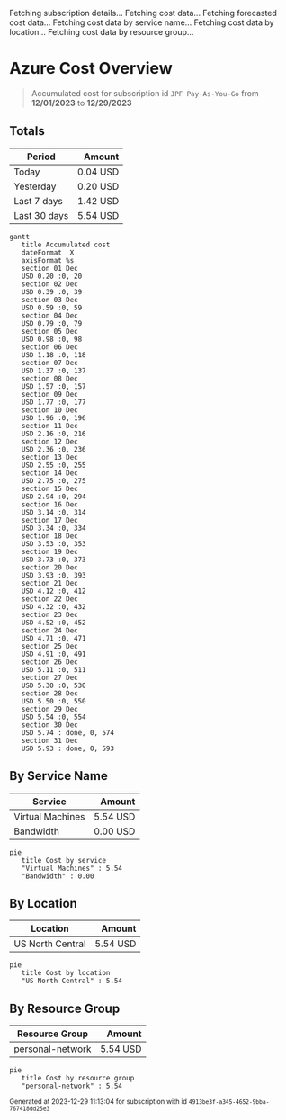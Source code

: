 Fetching subscription details...
Fetching cost data...
Fetching forecasted cost data...
Fetching cost data by service name...
Fetching cost data by location...
Fetching cost data by resource group...
# Azure Cost Overview

> Accumulated cost for subscription id `JPF Pay-As-You-Go` from **12/01/2023** to **12/29/2023**

## Totals

|Period|Amount|
|---|---:|
|Today|0.04 USD|
|Yesterday|0.20 USD|
|Last 7 days|1.42 USD|
|Last 30 days|5.54 USD|

```mermaid
gantt
   title Accumulated cost
   dateFormat  X
   axisFormat %s
   section 01 Dec
   USD 0.20 :0, 20
   section 02 Dec
   USD 0.39 :0, 39
   section 03 Dec
   USD 0.59 :0, 59
   section 04 Dec
   USD 0.79 :0, 79
   section 05 Dec
   USD 0.98 :0, 98
   section 06 Dec
   USD 1.18 :0, 118
   section 07 Dec
   USD 1.37 :0, 137
   section 08 Dec
   USD 1.57 :0, 157
   section 09 Dec
   USD 1.77 :0, 177
   section 10 Dec
   USD 1.96 :0, 196
   section 11 Dec
   USD 2.16 :0, 216
   section 12 Dec
   USD 2.36 :0, 236
   section 13 Dec
   USD 2.55 :0, 255
   section 14 Dec
   USD 2.75 :0, 275
   section 15 Dec
   USD 2.94 :0, 294
   section 16 Dec
   USD 3.14 :0, 314
   section 17 Dec
   USD 3.34 :0, 334
   section 18 Dec
   USD 3.53 :0, 353
   section 19 Dec
   USD 3.73 :0, 373
   section 20 Dec
   USD 3.93 :0, 393
   section 21 Dec
   USD 4.12 :0, 412
   section 22 Dec
   USD 4.32 :0, 432
   section 23 Dec
   USD 4.52 :0, 452
   section 24 Dec
   USD 4.71 :0, 471
   section 25 Dec
   USD 4.91 :0, 491
   section 26 Dec
   USD 5.11 :0, 511
   section 27 Dec
   USD 5.30 :0, 530
   section 28 Dec
   USD 5.50 :0, 550
   section 29 Dec
   USD 5.54 :0, 554
   section 30 Dec
   USD 5.74 : done, 0, 574
   section 31 Dec
   USD 5.93 : done, 0, 593
```

## By Service Name

|Service|Amount|
|---|---:|
|Virtual Machines|5.54 USD|
|Bandwidth|0.00 USD|

```mermaid
pie
   title Cost by service
   "Virtual Machines" : 5.54
   "Bandwidth" : 0.00
```

## By Location

|Location|Amount|
|---|---:|
|US North Central|5.54 USD|

```mermaid
pie
   title Cost by location
   "US North Central" : 5.54
```

## By Resource Group

|Resource Group|Amount|
|---|---:|
|personal-network|5.54 USD|

```mermaid
pie
   title Cost by resource group
   "personal-network" : 5.54
```

<sup>Generated at 2023-12-29 11:13:04 for subscription with id `4913be3f-a345-4652-9bba-767418dd25e3`</sup>
